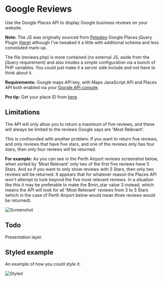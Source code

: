 # Google Reviews
Use the Google Places API to display Google business reviews on your website.

**Note:** The JS was originally sourced from [Peledies](https://github.com/peledies) Google Places jQuery Plugin [(here)](https://github.com/peledies/google-places) although I've tweaked it a little with additional schema and less convoluted mark-up.

The file (reviews.php) is more contained (no external JS, aside from the jQuery requirement) and also inludes a simple configuration via a bunch of PHP variables. You could just make it a server side include and not have to think about it.

**Requirements:** Google maps API key, with Maps JavaScript API and Places API both enabled via your [Google API console](https://console.cloud.google.com/apis).

**Pro tip:** Get your place ID from [here](https://developers.google.com/places/place-id).

## Limitations ##

The API will only allow you to return a maximum of five reviews, and these will always be limited to the reviews Google says are 'Most Relevant'.

This is confounded with another problem: If you want to return five reviews, and only reviews that have five stars, and one of the reviews only has four stars, then only four reviews will be returned.

**For example:** As you can see in the Perth Airport reviews screenshot below, when sorted by 'Most Relevant' only two of the first five reviews have 5 Stars. And so if you want to only show reviews with 5 Stars, then only two reviews will be returned. It appears that for whatever reason the Places API won't attempt to look beyond the five most relevant reviews. In a situation like this it may be preferable to make the $min_star value 3 instead, which means the API will look for all 'Most Relevant' reviews from 3 to 5 Stars (which in the case of Perth Airport below would mean three reviews would be returned).

![Screenshot](https://raw.githubusercontent.com/mikeott/google-reviews/master/doc-images/reviews.png)

## Todo ##

Presentation layer.

## Styled example ##

An example of how you could style it:

![Styled](https://raw.githubusercontent.com/mikeott/google-reviews/master/doc-images/example-styled.png)
